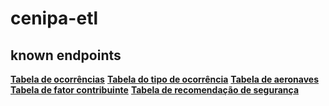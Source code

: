 # cenipa-etl

## known endpoints

**[Tabela de ocorrências](https://dedalo.sti.fab.mil.br/dadosabertos/ocorrencia.csv)**
**[Tabela do tipo de ocorrência](https://dedalo.sti.fab.mil.br/dadosabertos/ocorrencia-ativa.csv)**
**[Tabela de aeronaves](https://dedalo.sti.fab.mil.br/dadosabertos/aeronave.csv)**
**[Tabela de fator contribuinte](https://dedalo.sti.fab.mil.mil.br/dadosabertos/fator-contribuinte.csv)**
**[Tabela de recomendação de segurança](https://dedalo.sti.fab.mil.br/dadosabertos/recomendacao-seguranca.csv)**
